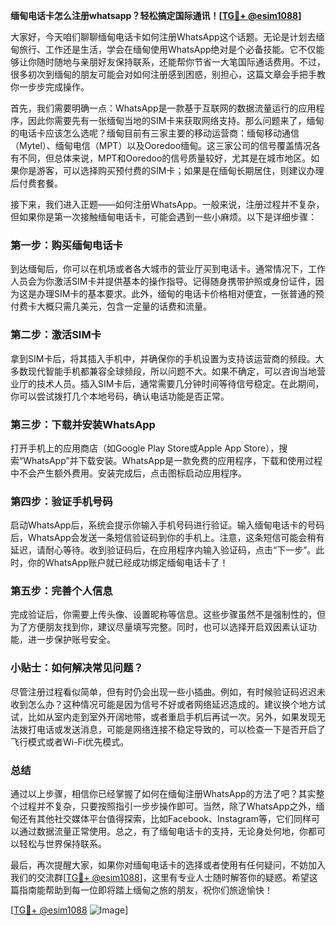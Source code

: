 **缅甸电话卡怎么注册whatsapp？轻松搞定国际通讯！[[TG💪+ @esim1088](https://t.me/s/esim1088)]**

大家好，今天咱们聊聊缅甸电话卡如何注册WhatsApp这个话题。无论是计划去缅甸旅行、工作还是生活，学会在缅甸使用WhatsApp绝对是个必备技能。它不仅能够让你随时随地与亲朋好友保持联系，还能帮你节省一大笔国际通话费用。不过，很多初次到缅甸的朋友可能会对如何注册感到困惑，别担心，这篇文章会手把手教你一步步完成操作。

首先，我们需要明确一点：WhatsApp是一款基于互联网的数据流量运行的应用程序，因此你需要先有一张缅甸当地的SIM卡来获取网络支持。那么问题来了，缅甸的电话卡应该怎么选呢？缅甸目前有三家主要的移动运营商：缅甸移动通信（Mytel）、缅甸电信（MPT）以及Ooredoo缅甸。这三家公司的信号覆盖情况各有不同，但总体来说，MPT和Ooredoo的信号质量较好，尤其是在城市地区。如果你是游客，可以选择购买预付费的SIM卡；如果是在缅甸长期居住，则建议办理后付费套餐。

接下来，我们进入正题——如何注册WhatsApp。一般来说，注册过程并不复杂，但如果你是第一次接触缅甸电话卡，可能会遇到一些小麻烦。以下是详细步骤：

### 第一步：购买缅甸电话卡

到达缅甸后，你可以在机场或者各大城市的营业厅买到电话卡。通常情况下，工作人员会为你激活SIM卡并提供基本的操作指导。记得随身携带护照或身份证件，因为这是办理SIM卡的基本要求。此外，缅甸的电话卡价格相对便宜，一张普通的预付费卡大概只需几美元，包含一定量的话费和流量。

### 第二步：激活SIM卡

拿到SIM卡后，将其插入手机中，并确保你的手机设置为支持该运营商的频段。大多数现代智能手机都兼容全球频段，所以问题不大。如果不确定，可以咨询当地营业厅的技术人员。插入SIM卡后，通常需要几分钟时间等待信号稳定。在此期间，你可以尝试拨打几个本地号码，确认电话功能是否正常。

### 第三步：下载并安装WhatsApp

打开手机上的应用商店（如Google Play Store或Apple App Store），搜索“WhatsApp”并下载安装。WhatsApp是一款免费的应用程序，下载和使用过程中不会产生额外费用。安装完成后，点击图标启动应用程序。

### 第四步：验证手机号码

启动WhatsApp后，系统会提示你输入手机号码进行验证。输入缅甸电话卡的号码后，WhatsApp会发送一条短信验证码到你的手机上。注意，这条短信可能会稍有延迟，请耐心等待。收到验证码后，在应用程序内输入验证码，点击“下一步”。此时，你的WhatsApp账户就已经成功绑定缅甸电话卡了！

### 第五步：完善个人信息

完成验证后，你需要上传头像、设置昵称等信息。这些步骤虽然不是强制性的，但为了方便朋友找到你，建议尽量填写完整。同时，也可以选择开启双因素认证功能，进一步保护账号安全。

### 小贴士：如何解决常见问题？

尽管注册过程看似简单，但有时仍会出现一些小插曲。例如，有时候验证码迟迟未收到怎么办？这种情况可能是因为信号不好或者网络延迟造成的。建议换个地方试试，比如从室内走到室外开阔地带，或者重启手机后再试一次。另外，如果发现无法拨打电话或发送消息，可能是网络连接不稳定导致的，可以检查一下是否开启了飞行模式或者Wi-Fi优先模式。

### 总结

通过以上步骤，相信你已经掌握了如何在缅甸注册WhatsApp的方法了吧？其实整个过程并不复杂，只要按照指引一步步操作即可。当然，除了WhatsApp之外，缅甸还有其他社交媒体平台值得探索，比如Facebook、Instagram等，它们同样可以通过数据流量正常使用。总之，有了缅甸电话卡的支持，无论身处何地，你都可以轻松与世界保持联系。

最后，再次提醒大家，如果你对缅甸电话卡的选择或者使用有任何疑问，不妨加入我们的交流群[[TG💪+ @esim1088](https://t.me/s/esim1088)]，这里有专业人士随时解答你的疑惑。希望这篇指南能帮助到每一位即将踏上缅甸之旅的朋友，祝你们旅途愉快！

[[TG💪+ @esim1088](https://t.me/s/esim1088) ![Image](https://i.postimg.cc/4NQfJmqS/Snipaste-2025-05-13-00-14-12.png)]